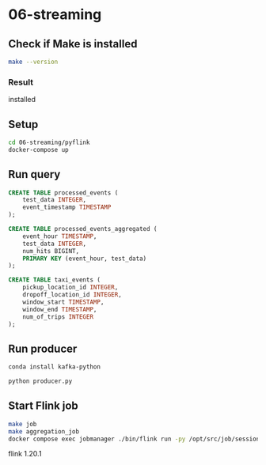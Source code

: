 # 06-streaming

## Check if Make is installed

```bash
make --version
```

### Result

installed

## Setup

```bash
cd 06-streaming/pyflink
docker-compose up
```

## Run query

```sql
CREATE TABLE processed_events (
    test_data INTEGER,
    event_timestamp TIMESTAMP
);

CREATE TABLE processed_events_aggregated (
    event_hour TIMESTAMP,
    test_data INTEGER,
    num_hits BIGINT,
    PRIMARY KEY (event_hour, test_data)
);

CREATE TABLE taxi_events (
    pickup_location_id INTEGER,
    dropoff_location_id INTEGER,
    window_start TIMESTAMP,
    window_end TIMESTAMP,
    num_of_trips INTEGER
);
```

## Run producer

```bash
conda install kafka-python
```

```bash
python producer.py
```

## Start Flink job

```bash
make job
make aggregation_job
docker compose exec jobmanager ./bin/flink run -py /opt/src/job/session_job.py --pyFiles /opt/src -d
```

flink 1.20.1